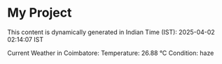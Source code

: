 # My Project

This content is dynamically generated in Indian Time (IST): 2025-04-02 02:14:07 IST


Current Weather in Coimbatore:
Temperature: 26.88 °C
Condition: haze

